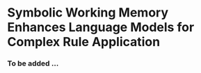 # Symbolic Working Memory Enhances Language Models for Complex Rule Application

### To be added ...
